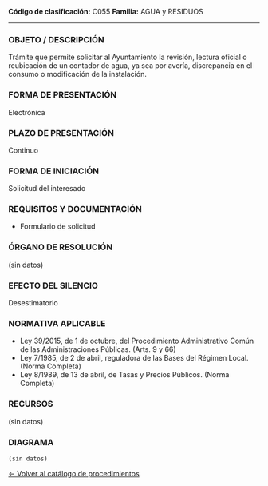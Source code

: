 
**Código de clasificación:** C055
**Familia:** AGUA y  RESIDUOS

---

### OBJETO / DESCRIPCIÓN

Trámite que permite solicitar al Ayuntamiento la revisión, lectura oficial o reubicación de un contador de agua, ya sea por avería, discrepancia en el consumo o modificación de la instalación.

### FORMA DE PRESENTACIÓN

Electrónica

### PLAZO DE PRESENTACIÓN

Continuo

### FORMA DE INICIACIÓN

Solicitud del interesado

### REQUISITOS Y DOCUMENTACIÓN

- Formulario de solicitud

### ÓRGANO DE RESOLUCIÓN

(sin datos)

### EFECTO DEL SILENCIO

Desestimatorio

### NORMATIVA APLICABLE

- Ley 39/2015, de 1 de octubre, del Procedimiento Administrativo Común de las Administraciones Públicas. (Arts. 9 y 66)
- Ley 7/1985, de 2 de abril, reguladora de las Bases del Régimen Local. (Norma Completa)
- Ley 8/1989, de 13 de abril, de Tasas y Precios Públicos. (Norma Completa)

### RECURSOS

(sin datos)

### DIAGRAMA

```mermaid
(sin datos)
```

[← Volver al catálogo de procedimientos](../buscador.md)